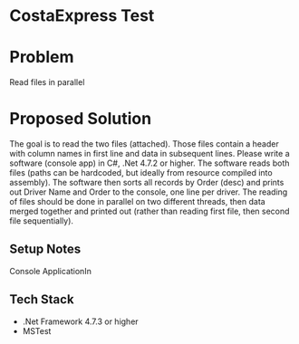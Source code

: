 # CostaExpress Test

# Problem
Read files in parallel

# Proposed Solution
The goal is to read the two files (attached).
Those files contain a header with column names in first line and data in subsequent lines.
Please write a software (console app) in C#, .Net 4.7.2 or higher.
The software reads both files (paths can be hardcoded, but ideally from resource compiled into assembly).
The software then sorts all records by Order (desc) and prints out Driver Name and Order to the console, one line per driver.
The reading of files should be done in parallel on two different threads, then data merged together and printed out (rather than reading first file, then second file sequentially).

## Setup Notes

Console ApplicationIn

## Tech Stack
- .Net Framework 4.7.3 or higher
- MSTest



